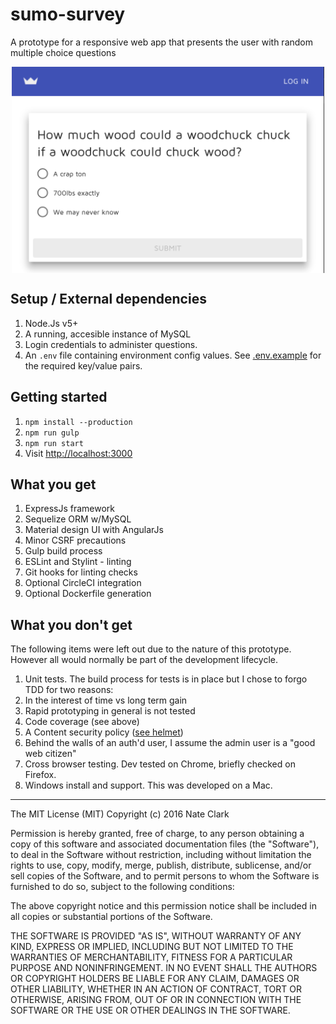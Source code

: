 # sumo-survey
A prototype for a responsive web app that presents the user with random multiple choice questions

<center><img src='survey.png' align='center' style='max-width: 500px;' /></center>

## Setup / External dependencies

1. Node.Js  v5+
1. A running, accesible instance of MySQL
1. Login credentials to administer questions.
1. An `.env` file containing environment config values. See [.env.example](.env.example) for the required key/value pairs.

## Getting started

1. `npm install --production`
1. `npm run gulp`
1. `npm run start`
1. Visit [http://localhost:3000](http://localhost:3000)

## What you get

1. ExpressJs framework
1. Sequelize ORM w/MySQL
1. Material design UI with AngularJs
1. Minor CSRF precautions
1. Gulp build process
1. ESLint and Stylint - linting
1. Git hooks for linting checks
1. Optional CircleCI integration
1. Optional Dockerfile generation

## What you don't get

The following items were left out due to the nature of this prototype. However all would normally be part of the development lifecycle.

1. Unit tests. The build process for tests is in place but I chose to forgo TDD for two reasons:
  1. In the interest of time vs long term gain
  1. Rapid prototyping in general is not tested
1. Code coverage (see above)
1. A Content security policy ([see helmet](https://github.com/helmetjs/helmet))
1. Behind the walls of an auth'd user, I assume the admin user is a "good web citizen"
1. Cross browser testing. Dev tested on Chrome, briefly checked on Firefox.
1. Windows install and support. This was developed on a Mac.

---

The MIT License (MIT) Copyright (c) 2016 Nate Clark

Permission is hereby granted, free of charge, to any person obtaining
a copy of this software and associated documentation files (the
"Software"), to deal in the Software without restriction, including
without limitation the rights to use, copy, modify, merge, publish,
distribute, sublicense, and/or sell copies of the Software, and to
permit persons to whom the Software is furnished to do so, subject to
the following conditions:

The above copyright notice and this permission notice shall be
included in all copies or substantial portions of the Software.

THE SOFTWARE IS PROVIDED "AS IS", WITHOUT WARRANTY OF ANY KIND,
EXPRESS OR IMPLIED, INCLUDING BUT NOT LIMITED TO THE WARRANTIES OF
MERCHANTABILITY, FITNESS FOR A PARTICULAR PURPOSE AND
NONINFRINGEMENT. IN NO EVENT SHALL THE AUTHORS OR COPYRIGHT HOLDERS BE
LIABLE FOR ANY CLAIM, DAMAGES OR OTHER LIABILITY, WHETHER IN AN ACTION
OF CONTRACT, TORT OR OTHERWISE, ARISING FROM, OUT OF OR IN CONNECTION
WITH THE SOFTWARE OR THE USE OR OTHER DEALINGS IN THE SOFTWARE.

